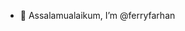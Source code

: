 - 👋 Assalamualaikum, I’m @ferryfarhan

<!---
ferryfarhan/ferryfarhan is a ✨ special ✨ repository because its `README.md` (this file) appears on your GitHub profile.
You can click the Preview link to take a look at your changes.
--->
